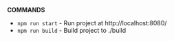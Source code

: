 
**COMMANDS**
- `npm run start` - Run project at http://localhost:8080/ 
- `npm run build` - Build project to ./build 